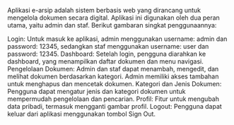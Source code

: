 Aplikasi e-arsip adalah sistem berbasis web yang dirancang untuk mengelola dokumen secara digital. Aplikasi ini digunakan oleh dua peran utama, yaitu admin dan staf. Berikut gambaran singkat penggunaannya:

Login: Untuk masuk ke aplikasi, admin menggunakan username: admin dan password: 12345, sedangkan staf menggunakan username: user dan password: 12345. Dashboard: Setelah login, pengguna diarahkan ke dashboard, yang menampilkan daftar dokumen dan menu navigasi. Pengelolaan Dokumen: Admin dan staf dapat menambah, mengedit, dan melihat dokumen berdasarkan kategori. Admin memiliki akses tambahan untuk menghapus dan mencetak dokumen. Kategori dan Jenis Dokumen: Pengguna dapat mengatur jenis dan kategori dokumen untuk mempermudah pengelolaan dan pencarian. Profil: Fitur untuk mengubah data pribadi, termasuk mengganti gambar profil. Logout: Pengguna dapat keluar dari aplikasi menggunakan tombol Sign Out.
